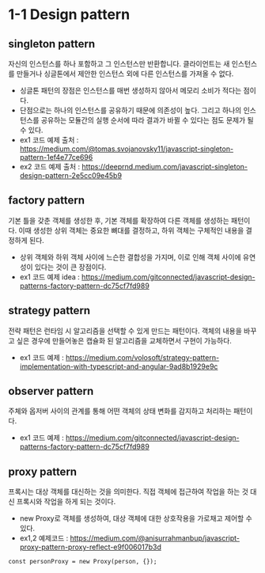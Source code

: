 # 1-1 Design pattern

## singleton pattern 
자신의 인스턴스를 하나 포함하고 그 인스턴스만 반환합니다. 클라이언트는 새 인스턴스를 만들거나 싱글톤에서 제안한 인스턴스 외에 다른 인스턴스를 가져올 수 없다.<br>
- 싱글톤 패턴의 장점은 인스턴스를 매번 생성하지 않아서 메모리 소비가 적다는 점이다. 
- 단점으로는 하나의 인스턴스를 공유하기 때문에 의존성이 높다. 그리고 하나의 인스턴스를 공유하는 모듈간의 실행 순서에 따라 결과가 바뀔 수 있다는 점도 문제가 될 수 있다.
- ex1 코드 예제 출처 : https://medium.com/@tomas.svojanovsky11/javascript-singleton-pattern-1ef4e77ce696
- ex2 코드 예제 출처 : https://deeprnd.medium.com/javascript-singleton-design-pattern-2e5cc09e45b9

## factory pattern
기본 틀을 갖춘 객체를 생성한 후, 기본 객체를 확장하여 다른 객체를 생성하는 패턴이다. 이때 생성한 상위 객체는 중요한 뼈대를 결정하고, 하위 객체는 구체적인 내용을 결정하게 된다. 
- 상위 객체와 하위 객체 사이에 느슨한 결합성을 가지며, 이로 인해 객체 사이에 유연성이 있다는 것이 큰 장점이다. 
- ex1 코드 예제 idea : https://medium.com/gitconnected/javascript-design-patterns-factory-pattern-dc75cf7fd989

## strategy pattern 
전략 패턴은 런타임 시 알고리즘을 선택할 수 있게 만드는 패턴이다. 객체의 내용을 바꾸고 싶은 경우에 만들어놓은 캡슐화 된 알고리즘을 교체하면서 구현이 가능하다. 
- ex1 코드 예제 : https://medium.com/volosoft/strategy-pattern-implementation-with-typescript-and-angular-9ad8b1929e9c

## observer pattern
주체와 옵저버 사이의 관계를 통해 어떤 객체의 상태 변화를 감지하고 처리하는 패턴이다. 
- ex1 코드 예제 : https://medium.com/gitconnected/javascript-design-patterns-factory-pattern-dc75cf7fd989

## proxy pattern
프록시는 대상 객체를 대신하는 것을 의미한다. 직접 객체에 접근하여 작업을 하는 것 대신 프록시와 작업을 하게 되는 것이다. 
- new Proxy로 객체를 생성하여, 대상 객체에 대한 상호작용을 가로채고 제어할 수 있다.
- ex1,2 예제코드 : https://medium.com/@anisurrahmanbup/javascript-proxy-pattern-proxy-reflect-e9f006017b3d
``` 
const personProxy = new Proxy(person, {});

```

